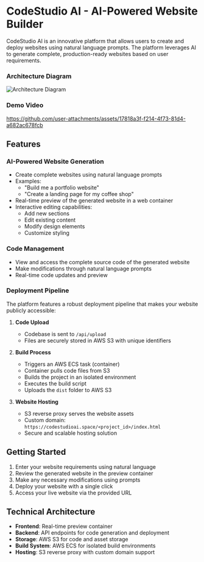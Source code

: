 # CodeStudio AI - AI-Powered Website Builder

CodeStudio AI is an innovative platform that allows users to create and deploy websites using natural language prompts. The platform leverages AI to generate complete, production-ready websites based on user requirements.

### Architecture Diagram

![Architecture Diagram](https://github.com/user-attachments/assets/cc1c073d-61f3-4175-9948-af6d44c6f5bc)

### Demo Video



https://github.com/user-attachments/assets/17818a3f-f214-4f73-81d4-a682ac678fcb


## Features

### AI-Powered Website Generation
- Create complete websites using natural language prompts
- Examples:
  - "Build me a portfolio website"
  - "Create a landing page for my coffee shop"
- Real-time preview of the generated website in a web container
- Interactive editing capabilities:
  - Add new sections
  - Edit existing content
  - Modify design elements
  - Customize styling

### Code Management
- View and access the complete source code of the generated website
- Make modifications through natural language prompts
- Real-time code updates and preview

### Deployment Pipeline
The platform features a robust deployment pipeline that makes your website publicly accessible:

1. **Code Upload**
   - Codebase is sent to `/api/upload`
   - Files are securely stored in AWS S3 with unique identifiers

2. **Build Process**
   - Triggers an AWS ECS task (container)
   - Container pulls code files from S3
   - Builds the project in an isolated environment
   - Executes the build script
   - Uploads the `dist` folder to AWS S3

3. **Website Hosting**
   - S3 reverse proxy serves the website assets
   - Custom domain: `https://codestudioai.space/<project_id>/index.html`
   - Secure and scalable hosting solution

## Getting Started

1. Enter your website requirements using natural language
2. Review the generated website in the preview container
3. Make any necessary modifications using prompts
4. Deploy your website with a single click
5. Access your live website via the provided URL

## Technical Architecture

- **Frontend**: Real-time preview container
- **Backend**: API endpoints for code generation and deployment
- **Storage**: AWS S3 for code and asset storage
- **Build System**: AWS ECS for isolated build environments
- **Hosting**: S3 reverse proxy with custom domain support

